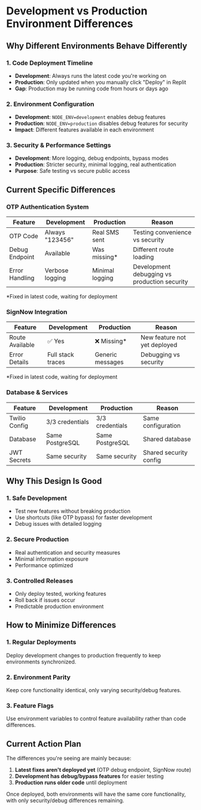 # Development vs Production Environment Differences

## Why Different Environments Behave Differently

### 1. **Code Deployment Timeline**
- **Development**: Always runs the latest code you're working on
- **Production**: Only updated when you manually click "Deploy" in Replit
- **Gap**: Production may be running code from hours or days ago

### 2. **Environment Configuration**
- **Development**: `NODE_ENV=development` enables debug features
- **Production**: `NODE_ENV=production` disables debug features for security
- **Impact**: Different features available in each environment

### 3. **Security & Performance Settings**
- **Development**: More logging, debug endpoints, bypass modes
- **Production**: Stricter security, minimal logging, real authentication
- **Purpose**: Safe testing vs secure public access

## Current Specific Differences

### OTP Authentication System
| Feature | Development | Production | Reason |
|---------|-------------|------------|---------|
| OTP Code | Always "123456" | Real SMS sent | Testing convenience vs security |
| Debug Endpoint | Available | Was missing* | Different route loading |
| Error Handling | Verbose logging | Minimal logging | Development debugging vs production security |

*Fixed in latest code, waiting for deployment

### SignNow Integration
| Feature | Development | Production | Reason |
|---------|-------------|------------|---------|
| Route Available | ✅ Yes | ❌ Missing* | New feature not yet deployed |
| Error Details | Full stack traces | Generic messages | Debugging vs security |

*Fixed in latest code, waiting for deployment

### Database & Services
| Feature | Development | Production | Reason |
|---------|-------------|------------|---------|
| Twilio Config | 3/3 credentials | 3/3 credentials | Same configuration |
| Database | Same PostgreSQL | Same PostgreSQL | Shared database |
| JWT Secrets | Same security | Same security | Shared security config |

## Why This Design Is Good

### 1. **Safe Development**
- Test new features without breaking production
- Use shortcuts (like OTP bypass) for faster development
- Debug issues with detailed logging

### 2. **Secure Production**
- Real authentication and security measures
- Minimal information exposure
- Performance optimized

### 3. **Controlled Releases**
- Only deploy tested, working features
- Roll back if issues occur
- Predictable production environment

## How to Minimize Differences

### 1. **Regular Deployments**
Deploy development changes to production frequently to keep environments synchronized.

### 2. **Environment Parity**
Keep core functionality identical, only varying security/debug features.

### 3. **Feature Flags**
Use environment variables to control feature availability rather than code differences.

## Current Action Plan

The differences you're seeing are mainly because:
1. **Latest fixes aren't deployed yet** (OTP debug endpoint, SignNow route)
2. **Development has debug/bypass features** for easier testing
3. **Production runs older code** until deployment

Once deployed, both environments will have the same core functionality, with only security/debug differences remaining.